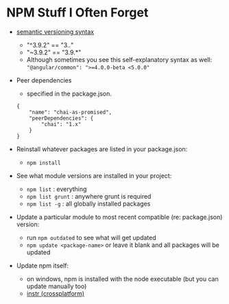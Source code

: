 NPM Stuff I Often Forget
===============

- [semantic versioning syntax](https://bytearcher.com/articles/semver-explained-why-theres-a-caret-in-my-package-json/)
    - "^3.9.2" == "3.*.*"
    - "~3.9.2" == "3.9.*"
    - Although sometimes you see this self-explanatory syntax as well: `"@angular/common": ">=4.0.0-beta <5.0.0"`
- Peer dependencies
    - specified in the package.json.
    
    ```(json)
    {
        "name": "chai-as-promised",
        "peerDependencies": {
            "chai": "1.x"
        }
    }
    ```
- Reinstall whatever packages are listed in your package.json: 
    - `npm install`
- See what module versions are installed in your project:
    - `npm list` : everything
    - `npm list grunt` : anywhere grunt is required
    - `npm list -g` : all globally installed packages
- Update a particular module to most recent compatible (re: package.json) version:
    - run `npm outdated` to see what will get updated
    - `npm update <package-name>` or leave it blank and all packages will be updated
- Update npm itself:
    - on windows, npm is installed with the node executable (but you can update manually too)
    - [instr (crossplatform)](https://docs.npmjs.com/troubleshooting/try-the-latest-stable-version-of-npm)


